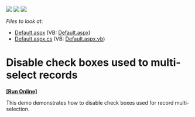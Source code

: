 <!-- default badges list -->
![](https://img.shields.io/endpoint?url=https://codecentral.devexpress.com/api/v1/VersionRange/128537251/13.1.4%2B)
[![](https://img.shields.io/badge/Open_in_DevExpress_Support_Center-FF7200?style=flat-square&logo=DevExpress&logoColor=white)](https://supportcenter.devexpress.com/ticket/details/E110)
[![](https://img.shields.io/badge/📖_How_to_use_DevExpress_Examples-e9f6fc?style=flat-square)](https://docs.devexpress.com/GeneralInformation/403183)
<!-- default badges end -->
<!-- default file list -->
*Files to look at*:

* [Default.aspx](./CS/WebSite/Default.aspx) (VB: [Default.aspx](./VB/WebSite/Default.aspx))
* [Default.aspx.cs](./CS/WebSite/Default.aspx.cs) (VB: [Default.aspx.vb](./VB/WebSite/Default.aspx.vb))
<!-- default file list end -->
# Disable check boxes used to multi-select records
<!-- run online -->
**[[Run Online]](https://codecentral.devexpress.com/e110/)**
<!-- run online end -->


<p>This demo demonstrates how to disable check boxes used for record multi-selection.</p>

<br/>


